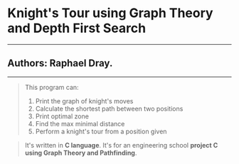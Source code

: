 # Knight's Tour using Graph Theory and Depth First Search
---
## Authors: Raphael Dray.
---
> This program can:
> 1. Print the graph of knight's moves
> 2. Calculate the shortest path between two positions
> 3. Print optimal zone
> 4. Find the max minimal distance
> 5. Perform a knight's tour from a position given


> It's written in __C language__.
> It's for an engineering school **project C using Graph Theory and Pathfinding**.
